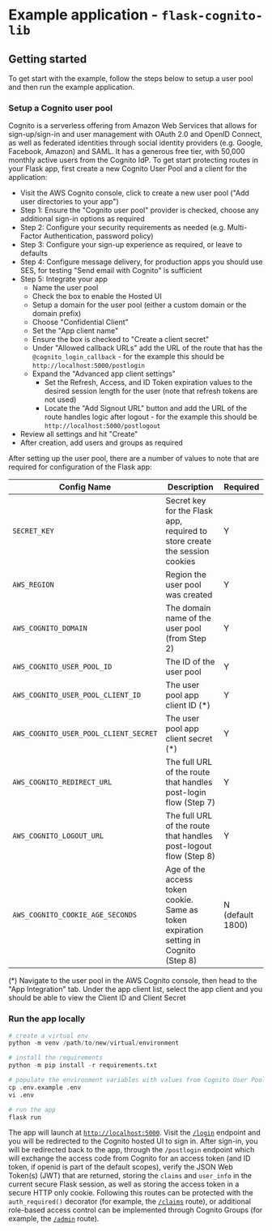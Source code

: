 # Example application - `flask-cognito-lib`

## Getting started

To get start with the example, follow the steps below to setup a user pool and then run the example application.

### Setup a Cognito user pool

Cognito is a serverless offering from Amazon Web Services that allows for sign-up/sign-in and user management with OAuth 2.0 and OpenID Connect, as well as federated identities through social identity providers (e.g. Google, Facebook, Amazon) and SAML. It has a generous free tier, with 50,000 monthly active users from the Cognito IdP. To get start protecting routes in your Flask app, first create a new Cognito User Pool and a client for the application:

- Visit the AWS Cognito console, click to create a new user pool ("Add user directories to your app")
- Step 1: Ensure the "Cognito user pool" provider is checked, choose any additional sign-in options as required
- Step 2: Configure your security requirements as needed (e.g. Multi-Factor Authentication, password policy)
- Step 3: Configure your sign-up experience as required, or leave to defaults
- Step 4: Configure message delivery, for production apps you should use SES, for testing "Send email with Cognito" is sufficient
- Step 5: Integrate your app
    - Name the user pool
    - Check the box to enable the Hosted UI
    - Setup a domain for the user pool (either a custom domain or the domain prefix)
    - Choose "Confidential Client"
    - Set the "App client name"
    - Ensure the box is checked to "Create a client secret"
    - Under "Allowed callback URLs" add the URL of the route that has the `@cognito_login_callback` - for the example this should be `http://localhost:5000/postlogin`
    - Expand the "Advanced app client settings"
        - Set the Refresh, Access, and ID Token expiration values to the desired session length for the user (note that refresh tokens are not used)
        - Locate the "Add Signout URL" button and add the URL of the route handles logic after logout - for the example this should be `http://localhost:5000/postlogout`
- Review all settings and hit "Create"
- After creation, add users and groups as required


After setting up the user pool, there are a number of values to note that are required for configuration of the Flask app:

| **Config Name**                       | **Description**                                                                      | **Required**     |
|---------------------------------------|--------------------------------------------------------------------------------------|------------------|
| `SECRET_KEY`                          | Secret key for the Flask app, required to store create the session cookies           | Y                |
| `AWS_REGION`                          | Region the user pool was created                                                     | Y                |
| `AWS_COGNITO_DOMAIN`                  | The domain name of the user pool (from Step 2)                                       | Y                |
| `AWS_COGNITO_USER_POOL_ID`            | The ID of the user pool                                                              | Y                |
| `AWS_COGNITO_USER_POOL_CLIENT_ID`     | The user pool app client ID (*)                                                      | Y                |
| `AWS_COGNITO_USER_POOL_CLIENT_SECRET` | The user pool app client secret (*)                                                  | Y                |
| `AWS_COGNITO_REDIRECT_URL`            | The full URL of the route that handles post-login flow (Step 7)                      | Y                |
| `AWS_COGNITO_LOGOUT_URL`              | The full URL of the route that handles post-logout flow (Step 8)                     | Y                |
| `AWS_COGNITO_COOKIE_AGE_SECONDS`      | Age of the access token cookie. Same as token expiration setting in Cognito (Step 8) | N (default 1800) |

(*) Navigate to the user pool in the AWS Cognito console, then head to the "App Integration" tab. Under the app client list, select the app client and you should be able to view the Client ID and Client Secret

### Run the app locally

```python
# create a virtual env
python -m venv /path/to/new/virtual/environment

# install the requirements
python -m pip install -r requirements.txt

# populate the environment variables with values from Cognito User Pool
cp .env.example .env
vi .env

# run the app
flask run
```

The app will launch at [`http://localhost:5000`](http://localhost:5000). Visit the [`/login`](http://localhost:5000/login) endpoint and you will be redirected to the Cognito hosted UI to sign in. After sign-in, you will be redirected back to the app, through the `/postlogin` endpoint which will exchange the access code from Cognito for an access token (and ID token, if openid is part of the default scopes), verify the JSON Web Token(s) (JWT) that are returned, storing the `claims` and `user_info` in the current secure Flask session, as well as storing the access token in a secure HTTP only cookie. Following this routes can be protected with the `auth_required()` decorator (for example, the [`/claims`](http://localhost:5000/claims) route), or additional role-based access control can be implemented through Cognito Groups (for example, the [`/admin`](http://localhost:5000/admin) route).
